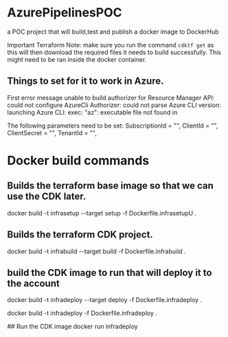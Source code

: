 # AzurePipelinesPOC
a POC project that will build,test and publish a docker image to DockerHub

Important Terraform Note: make sure you run the command ```cdktf get``` as this will then download the required files it needs to build successfully. This might need to be ran inside the docker container.

## Things to set for it to work in Azure.
First error message 
unable to build authorizer for Resource Manager API: could not configure AzureCli Authorizer: could not parse Azure CLI version: launching Azure CLI: exec: "az": executable file not found in 

The following parameters need to be set:
    SubscriptionId = "",
    ClientId = "",
    ClientSecret = "",
    TenantId = "",

# Docker build commands

## Builds the terraform base image so that we can use the CDK later. 
docker build -t infrasetup --target setup -f Dockerfile.infrasetupU . 

## Builds the terraform CDK project.
docker build -t infrabuild --target build -f Dockerfile.infrabuild .

## build the CDK image to run that will deploy it to the account
docker build -t infradeploy --target deploy -f Dockerfile.infradeploy .


docker build -t infradeploy -f Dockerfile.infradeploy .

## Run the CDK image
docker run infradeploy
